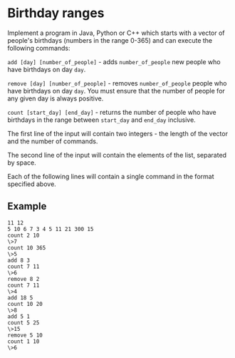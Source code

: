 # Birthday ranges

Implement a program in Java, Python or C++ which starts with
a vector of people's birthdays (numbers in the range 0-365) and
can execute the following commands:

`add [day] [number_of_people]` - adds `number_of_people` new people
who have birthdays on day `day`.

`remove [day] [number_of_people]` - removes `number_of_people` people
who have birthdays on day `day`. You must ensure that the number of
people for any given day is always positive.

`count [start_day] [end_day]` - returns the number of people who have
birthdays in the range between `start_day` and `end_day` inclusive.

The first line of the input will contain two integers - 
the length of the vector and the number of commands.

The second line of the input will contain the elements of the list,
separated by space.

Each of the following lines will contain a single
command in the format specified above.

## Example

```
11 12
5 10 6 7 3 4 5 11 21 300 15
count 2 10
\>7
count 10 365
\>5
add 8 3
count 7 11
\>6
remove 8 2
count 7 11
\>4
add 18 5
count 10 20
\>8
add 5 1
count 5 25
\>15
remove 5 10
count 1 10
\>6
```